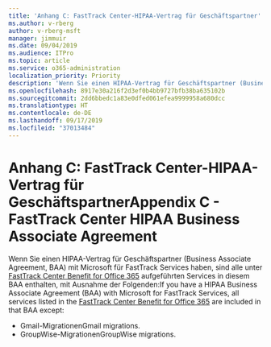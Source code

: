 ```yaml
---
title: 'Anhang C: FastTrack Center-HIPAA-Vertrag für Geschäftspartner'
ms.author: v-rberg
author: v-rberg-msft
manager: jimmuir
ms.date: 09/04/2019
ms.audience: ITPro
ms.topic: article
ms.service: o365-administration
localization_priority: Priority
description: 'Wenn Sie einen HIPAA-Vertrag für Geschäftspartner (Business Associate Agreement, BAA) mit Microsoft für FastTrack Services haben, sind alle unter FastTrack Center Benefit for Office 365 aufgeführten Services in diesem BAA enthalten, mit Ausnahme der Folgenden:'
ms.openlocfilehash: 8917e30a216f2d3ef0b4bb9727bfb38ba635102b
ms.sourcegitcommit: 2dd6bbedc1a83e0dfed061efea9999958a680dcc
ms.translationtype: HT
ms.contentlocale: de-DE
ms.lasthandoff: 09/17/2019
ms.locfileid: "37013484"
---
```

# <a name="appendix-c---fasttrack-center-hipaa-business-associate-agreement"></a><span data-ttu-id="34ed7-103">Anhang C: FastTrack Center-HIPAA-Vertrag für Geschäftspartner</span><span class="sxs-lookup"><span data-stu-id="34ed7-103">Appendix C - FastTrack Center HIPAA Business Associate Agreement</span></span>

<span data-ttu-id="34ed7-104">Wenn Sie einen HIPAA-Vertrag für Geschäftspartner (Business Associate Agreement, BAA) mit Microsoft für FastTrack Services haben, sind alle unter [FastTrack Center Benefit for Office 365](O365-fasttrack-benefit-for-office-365.md) aufgeführten Services in diesem BAA enthalten, mit Ausnahme der Folgenden:</span><span class="sxs-lookup"><span data-stu-id="34ed7-104">If you have a HIPAA Business Associate Agreement (BAA) with Microsoft for FastTrack Services, all services listed in the [FastTrack Center Benefit for Office 365](O365-fasttrack-benefit-for-office-365.md) are included in that BAA except:</span></span> 
  
- <span data-ttu-id="34ed7-105">Gmail-Migrationen</span><span class="sxs-lookup"><span data-stu-id="34ed7-105">Gmail migrations.</span></span>   
- <span data-ttu-id="34ed7-106">GroupWise-Migrationen</span><span class="sxs-lookup"><span data-stu-id="34ed7-106">GroupWise migrations.</span></span>
    

